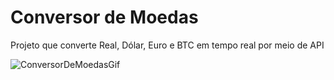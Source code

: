 # Conversor de Moedas

Projeto que converte Real, Dólar, Euro e BTC em tempo real por meio de API

![ConversorDeMoedasGif](https://user-images.githubusercontent.com/108353385/185517033-d9d38b13-c6f6-4265-976a-4307ff619c2c.gif)
